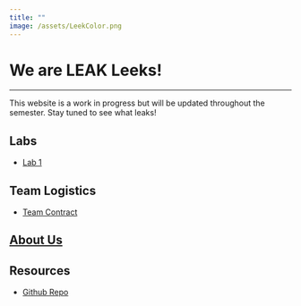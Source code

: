 ```yaml
---
title: ""
image: /assets/LeekColor.png
---
```


# We are LEAK Leeks!
-----
This website is a work in progress but will be updated throughout the semester. Stay tuned to see what leaks!


## Labs
- [ Lab 1 ](/lab1)

## Team Logistics
- [ Team Contract ](https://docs.google.com/document/d/1Y-GYF5YOMuBmr2MSC1m23GcGJKfIQShC1cP6epcuzao/view)

## [About Us](/aboutus)


## Resources
- [ Github Repo ](https://github.com/liampatterson/FA18-ECE3400)
